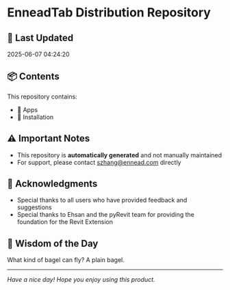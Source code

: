 # EnneadTab Distribution Repository

## 📅 Last Updated
2025-06-07 04:24:20



## 📦 Contents
This repository contains:
- 📂 Apps
- 📂 Installation

## ⚠️ Important Notes
- This repository is **automatically generated** and not manually maintained
- For support, please contact szhang@ennead.com directly

## 🙏 Acknowledgments
- Special thanks to all users who have provided feedback and suggestions
- Special thanks to Ehsan and the pyRevit team for providing the foundation for the Revit Extension

## 💭 Wisdom of the Day
What kind of bagel can fly? A plain bagel.

---
*Have a nice day! Hope you enjoy using this product.*
